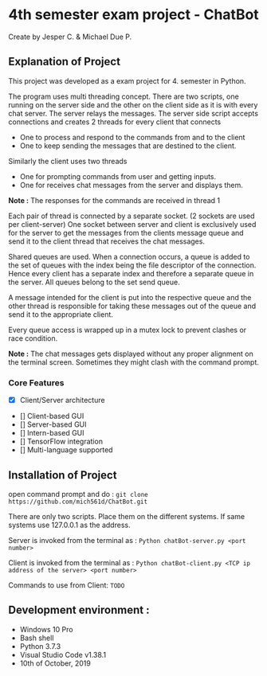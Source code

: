 # 4th semester exam project - ChatBot
Create by Jesper C. & Michael Due P.

## Explanation of Project
This project was developed as a exam project for 4. semester in Python.

The program uses multi threading concept. There are two scripts, one running on the server side and the other on the client side as it is with every chat server. The server relays the messages. The server side script accepts connections and creates 2 threads for every client that connects 
- One to process and respond to the commands from and to the client
- One to keep sending the messages that are destined to the client.

Similarly the client uses two threads
- One for prompting commands from user and getting inputs. 
- One for receives chat messages from the server and displays them. 

**Note :** The responses for the commands are received in thread 1 

Each pair of thread is connected by a separate socket. (2 sockets are used per client-server) 
One socket between server and client is exclusively used for the server to get the messages from the clients message queue and send it to the client thread that receives the chat messages.

Shared queues are used. When a connection occurs, a queue is added to the set of queues with the index being the file descriptor of the connection. Hence every client has a separate index and therefore a separate queue in the server. All queues belong to the set send queue. 

A message intended for the client is put into the respective queue and the other thread is responsible for taking these messages out of the queue and send it to the appropriate client.

Every queue access is wrapped up in a mutex lock to prevent clashes or race condition.

**Note :** The chat messages gets displayed without any proper alignment on the terminal screen. Sometimes they might clash with the command prompt. 

### Core Features
- [x] Client/Server architecture
- [] Client-based GUI
- [] Server-based GUI
- [] Intern-based GUI
- [] TensorFlow integration
- [] Multi-language supported

## Installation of Project
open command prompt and do : `git clone https://github.com/mich561d/ChatBot.git`

There are only two scripts. Place them on the different systems. If same systems use 127.0.0.1 as the address. 

Server is invoked from the terminal as : `Python chatBot-server.py <port number>`

Client is invoked from the terminal as : `Python chatBot-client.py <TCP ip address of the server> <port number>`

Commands to use from Client: `TODO`

## Development environment :
- Windows 10 Pro
- Bash shell
- Python 3.7.3
- Visual Studio Code v1.38.1
- 10th of October, 2019
